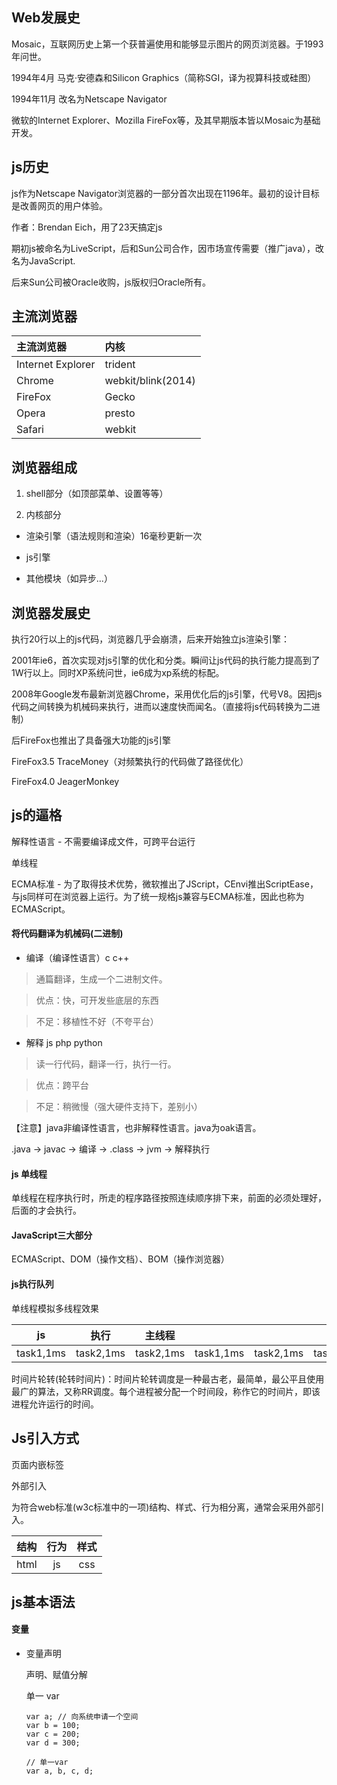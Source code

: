 ## Web发展史

Mosaic，互联网历史上第一个获普遍使用和能够显示图片的网页浏览器。于1993年问世。

1994年4月 马克·安德森和Silicon Graphics（简称SGI，译为视算科技或硅图）

1994年11月 改名为Netscape Navigator

微软的Internet Explorer、Mozilla FireFox等，及其早期版本皆以Mosaic为基础开发。

## js历史

js作为Netscape Navigator浏览器的一部分首次出现在1196年。最初的设计目标是改善网页的用户体验。

作者：Brendan Eich，用了23天搞定js

期初js被命名为LiveScript，后和Sun公司合作，因市场宣传需要（推广java），改名为JavaScript.

后来Sun公司被Oracle收购，js版权归Oracle所有。

## 主流浏览器

|主流浏览器|内核|
|:--|:--|
|Internet Explorer|trident|
|Chrome|webkit/blink(2014)|
|FireFox|Gecko|
|Opera|presto|
|Safari|webkit|

## 浏览器组成

1. shell部分（如顶部菜单、设置等等）

2. 内核部分

* 渲染引擎（语法规则和渲染）16毫秒更新一次

* js引擎

* 其他模块（如异步...）

## 浏览器发展史

执行20行以上的js代码，浏览器几乎会崩溃，后来开始独立js渲染引擎：

2001年ie6，首次实现对js引擎的优化和分类。瞬间让js代码的执行能力提高到了1W行以上。同时XP系统问世，ie6成为xp系统的标配。

2008年Google发布最新浏览器Chrome，采用优化后的js引擎，代号V8。因把js代码之间转换为机械码来执行，进而以速度快而闻名。（直接将js代码转换为二进制）

后FireFox也推出了具备强大功能的js引擎

FireFox3.5 TraceMoney（对频繁执行的代码做了路径优化）

FireFox4.0 JeagerMonkey

## js的逼格

解释性语言 - 不需要编译成文件，可跨平台运行

单线程

ECMA标准 - 为了取得技术优势，微软推出了JScript，CEnvi推出ScriptEase，与js同样可在浏览器上运行。为了统一规格js兼容与ECMA标准，因此也称为ECMAScript。

#### 将代码翻译为机械码(二进制)

* 编译（编译性语言）c c++

> 通篇翻译，生成一个二进制文件。

> 优点：快，可开发些底层的东西

> 不足：移植性不好（不夸平台）

* 解释 js php python

> 读一行代码，翻译一行，执行一行。

> 优点：跨平台

> 不足：稍微慢（强大硬件支持下，差别小）

【注意】java非编译性语言，也非解释性语言。java为oak语言。

.java -> javac -> 编译 -> .class -> jvm -> 解释执行

####  js 单线程

单线程在程序执行时，所走的程序路径按照连续顺序排下来，前面的必须处理好，后面的才会执行。

#### JavaScript三大部分

ECMAScript、DOM（操作文档）、BOM（操作浏览器）

#### js执行队列

单线程模拟多线程效果

|js|执行|主线程|||||
|:--:|:--:|:--:|:--:|:--:|:--:|:--:|
|task1,1ms|task2,1ms|task2,1ms|task1,1ms|task2,1ms|task1,1ms|

时间片轮转(轮转时间片)：时间片轮转调度是一种最古老，最简单，最公平且使用最广的算法，又称RR调度。每个进程被分配一个时间段，称作它的时间片，即该进程允许运行的时间。

## Js引入方式

页面内嵌<script></script>标签

外部引入<script src="location"></script>

为符合web标准(w3c标准中的一项)结构、样式、行为相分离，通常会采用外部引入。

|结构|行为|样式|
|:--:|:--:|:--:|
|html|js|css|

## js基本语法

#### 变量

* 变量声明

  声明、赋值分解

  单一 var

  ```
  var a; // 向系统申请一个空间
  var b = 100;
  var c = 200;
  var d = 300;

  // 单一var
  var a, b, c, d;
  ```



